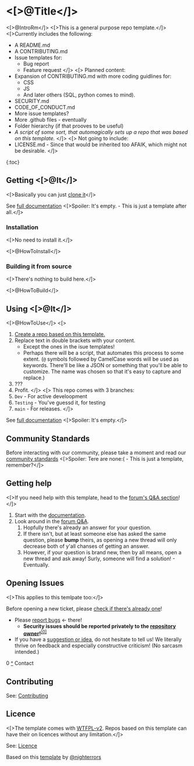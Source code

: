 # <[>@Title</]>
<[>@IntroRm</]>
<[>This is a general purpose repo template.</]>
<[>Currently includes the following:
- A README.md
- A CONTRIBUTING.md
- Issue templates for:
	- Bug report
	- Feature request
</]>
<[>
Planned content:
- Expansion of CONTRIBUTING.md with more coding guidlines for:
	- CSS
	- JS
	- And later others (SQL, python comes to mind).
- SECURITY.md
- CODE_OF_CONDUCT.md
- More issue templates?
- More .github files - eventually
- Folder hierarchy (if that prooves to be useful)
- *A script of some sort, that automagically sets up a repo that was based on this template.*
</]>
<[>
Not going to include:
- LICENSE.md - Since that would be inherited too AFAIK, which might not be desirable.
</]>

{:toc}

## Getting <[>@It</]>
<[>Basically you can just [clone it](https://github.com/nighterrors/_REPO-56A4F_General_.git)</]>

See [full documentation](https://github.com/nighterrors/_REPO-56A4F_General_/wiki)
<[>Spoiler: It's empty. - This is just a template after all.</]>

### Installation
<[>No need to install it.</]>

<[>@HowToInstall</]>

### Building it from source
<[>There's nothing to build here.</]>

<[>@HowToBuild</]>

## Using <[>@It</]>
<[>@HowToUse</]>
<[>
1. [Create a repo based on this template.](https://github.com/nighterrors/_REPO-56A4F_General_/generate)
2. Replace text in double brackets with your content.
	- Except the ones in the isue templates!
	- Perhaps there will be a script, that automates this process to some extent. (`@` symbols followed by CamelCase words will be used as keywords. There'll be like a JSON or something that you'll be able to customize. The name was chosen so that it's easy to capture and replace.)
3. ???
4. Profit.
</]>
<[>
This repo comes with 3 branches:
1. `Dev` - For active develoopment
2. `Testing` - You've guessd it, for testing
3. `main` - For releases.
</]>

See [full documentation](https://github.com/nighterrors/_REPO-56A4F_General_/wiki)
<[>Spoiler: It's empty.</]>

## Community Standards

Before interacting with our community, please take a moment and read our [community standards](https://github.com/nighterrors/_REPO-56A4F_General_/blob/main/CODE_OF_CONDUCT.md)
<[>Spoiler: Tere are none:( - This is just a template, remember?</]>

## Getting help
<[>If you need help with this template, head to the [forum's Q&A section](https://github.com/nighterrors/_REPO-56A4F_General_/discussions/categories/q-a)!</]>

1. Start with the [documentation](https://github.com/nighterrors/_REPO-56A4F_General_/wiki).
2. Look around in the [forum Q&amp;A](https://github.com/nighterrors/_REPO-56A4F_General_/discussions/categories/q-a).
	1. Hopfully there's already an answer for your question.
	2. If there isn't, but at least someone else has asked the same question, please **bump** theirs, as opening a new thread will only decrease both of y'all chanses of getting an answer.
	3. However, if your question is brand new, then by all means, open a new thread and ask away! Surly, someone will find a solution! - Eventually.

## Opening Issues
<[>This applies to this temlpate too:</]>

Before opening a new ticket, please [check if there's already one](https://github.com/nighterrors/_REPO-56A4F_General_/issues?q=is%3Aissue)!

- Please [report bugs](https://github.com/nighterrors/_REPO-56A4F_General_/issues/new?assignees=&labels=bug&template=bug_report.md&title=%3CBUG%3E+) &lt;- there!
	- **Security issues should be reported privately to the [repository owner](https://github.com/nighterrors)!**<sup id="AiRepoOwner"><a title="They should have published a way of contacting them on their profile." href="#FiRepoOwner">[0]</a></sup> <!--TODO-->
- If you have a [suggestion or idea](https://github.com/nighterrors/_REPO-56A4F_General_/issues/new?assignees=&labels=&template=suggestion.md&title=%3CIMP%3E+), do not hesitate to tell us! We literally thrive on feedback and especially constructive criticism! (No sarcasm intended.)

<dl> <!--TODO-->
	<dt id="FiRepoOwner">0 <a title="Report security issues" href="AiRepoOwner">^</a> Contact</dt>
	<dd></dd>
</dl>

## Contributing

See: [Contributing](https://github.com/nighterrors/_REPO-56A4F_General_/blob/main/CONTRIBUTING.md)

## Licence
<[>The template comes with [WTFPL-v2](https://spdx.org/licenses/WTFPL.html#licenseText). Repos based on this template can have their on licences without any limitation.</]>

See: [Licence](https://github.com/nighterrors/_REPO-56A4F_General_/blob/main/LICENSE)

<span font-family: monospace>Based on this [template](https://github.com/nighterrors/_REPO-56A4F_General_) by [@nighterrors](https://github.com/nighterrors)</span>
